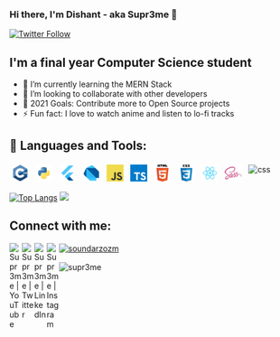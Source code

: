 ### Hi there, I'm Dishant - aka Supr3me 👋

[![Twitter Follow](https://img.shields.io/twitter/follow/DishantArora?color=1DA1F2&logo=twitter&style=for-the-badge)](https://twitter.com/intent/follow?original_referer=https%3A%2F%2Fgithub.com%2FDishantArorar&screen_name=DishantArora)

## I'm a final year Computer Science student

- 🌱 I’m currently learning the MERN Stack
- 👯 I’m looking to collaborate with other developers
- 🥅 2021 Goals: Contribute more to Open Source projects
- ⚡ Fun fact: I love to watch anime and listen to lo-fi tracks

<!-- ### Spotify Playing 🎧

[<img src="https://now-playing-supr3me.vercel.app/api/spotify-playing" alt="supr3me Spotify Playing" width="350" />](https://open.spotify.com/user/31l5mjunvntmwvgck33bdl7xytyi) -->

## 🧰 Languages and Tools:
<p>
<img src="https://raw.githubusercontent.com/github/explore/80688e429a7d4ef2fca1e82350fe8e3517d3494d/topics/cpp/cpp.png" alt="C++" height="30" style="vertical-align:top; margin:4px">
<img src="https://raw.githubusercontent.com/github/explore/80688e429a7d4ef2fca1e82350fe8e3517d3494d/topics/python/python.png" alt="Python" height="30" style="vertical-align:top; margin:4px">
<img src="https://raw.githubusercontent.com/github/explore/80688e429a7d4ef2fca1e82350fe8e3517d3494d/topics/flutter/flutter.png" alt="flutter" height="30" style="vertical-align:top; margin:4px">
<img src="https://raw.githubusercontent.com/github/explore/80688e429a7d4ef2fca1e82350fe8e3517d3494d/topics/dart/dart.png" alt="dart" height="30" style="vertical-align:top; margin:4px">
<img src="https://raw.githubusercontent.com/github/explore/80688e429a7d4ef2fca1e82350fe8e3517d3494d/topics/javascript/javascript.png" alt="js" height="30" style="vertical-align:top; margin:4px">
<img src="https://raw.githubusercontent.com/github/explore/80688e429a7d4ef2fca1e82350fe8e3517d3494d/topics/typescript/typescript.png" alt="ts" height="30" style="vertical-align:top; margin:4px">
<img src="https://raw.githubusercontent.com/github/explore/80688e429a7d4ef2fca1e82350fe8e3517d3494d/topics/html/html.png" alt="html" height="30" style="vertical-align:top; margin:4px">
<img src="https://raw.githubusercontent.com/github/explore/80688e429a7d4ef2fca1e82350fe8e3517d3494d/topics/css/css.png" alt="css" height="30" style="vertical-align:top; margin:4px">
  <img src="https://raw.githubusercontent.com/github/explore/80688e429a7d4ef2fca1e82350fe8e3517d3494d/topics/react/react.png" alt="css" height="30" style="vertical-align:top; margin:4px">
  <img src="https://raw.githubusercontent.com/github/explore/80688e429a7d4ef2fca1e82350fe8e3517d3494d/topics/sass/sass.png" alt="css" height="30" style="vertical-align:top; margin:4px">
  <img src="https://raw.githubusercontent.com/github/explore/80688e429a7d4ef2fca1e82350fe8e3517d3494d/topics/rtl/rtl.png" alt="css" height="30" style="vertical-align:top; margin:4px">

</p>

[![Top Langs](https://github-readme-stats.vercel.app/api/top-langs/?username=supr3me-code&layout=compact)](https://github.com/Supr3me-code/github-readme-stats) <img src="https://github-readme-stats.vercel.app/api?username=Supr3me-code&show_icons=true&theme=vision-friendly-dark" height="165"> 

## Connect with me:

[<img align="left" alt="Supr3me | YouTube" width="22px" src="https://cdn.jsdelivr.net/npm/simple-icons@v3/icons/youtube.svg" />][youtube]
[<img align="left" alt="Supr3me | Twitter" width="22px" src="https://raw.githubusercontent.com/rahuldkjain/github-profile-readme-generator/master/src/images/icons/Social/twitter.svg" />][twitter]
[<img align="left" alt="Supr3me | LinkedIn" width="22px" src="https://raw.githubusercontent.com/rahuldkjain/github-profile-readme-generator/master/src/images/icons/Social/linked-in-alt.svg" />][linkedin]
[<img align="left" alt="Supr3me | Instagram" width="22px" src="https://raw.githubusercontent.com/rahuldkjain/github-profile-readme-generator/master/src/images/icons/Social/instagram.svg" />][instagram]
<a href="https://auth.geeksforgeeks.org/user/dishantarora" target="blank"><img align="center" src="https://raw.githubusercontent.com/rahuldkjain/github-profile-readme-generator/master/src/images/icons/Social/geeks-for-geeks.svg" alt="soundarzozm" height="30" width="40" /></a>



<!-- <h3 align="left">Support:</h3>
<p><a href="https://www.buymeacoffee.com/supr3me"> <img align="left" src="https://cdn.buymeacoffee.com/buttons/v2/default-yellow.png" height="50" width="210" alt="supr3me" /></a></p><br><br><br><br> -->
<p><img align="center" src="https://github-readme-streak-stats.herokuapp.com/?user=Supr3me-code&" alt="supr3me" /></p>
<br />

<!-- #### Visitors:

![Visitor Count](https://profile-counter.glitch.me/Supr3me-code/count.svg) -->

<!-- ### Languages and Tools:

[<img align="left" alt="C++" width="26px" src="https://raw.githubusercontent.com/github/explore/80688e429a7d4ef2fca1e82350fe8e3517d3494d/topics/cpp/cpp.png" />]
[<img align="left" alt="Python" width="26px" src="https://raw.githubusercontent.com/github/explore/80688e429a7d4ef2fca1e82350fe8e3517d3494d/topics/visual-studio-code/visual-studio-code.png" />]
[<img align="left" alt="Flutter" width="26px" src="https://raw.githubusercontent.com/github/explore/80688e429a7d4ef2fca1e82350fe8e3517d3494d/topics/visual-studio-code/visual-studio-code.png" />]
[<img align="left" alt="Dart" width="26px" src="https://raw.githubusercontent.com/github/explore/80688e429a7d4ef2fca1e82350fe8e3517d3494d/topics/visual-studio-code/visual-studio-code.png" />]
[<img align="left" alt="Numpy" width="26px" src="https://raw.githubusercontent.com/github/explore/80688e429a7d4ef2fca1e82350fe8e3517d3494d/topics/visual-studio-code/visual-studio-code.png" />]
[<img align="left" alt="Pandas" width="26px" src="https://raw.githubusercontent.com/github/explore/80688e429a7d4ef2fca1e82350fe8e3517d3494d/topics/visual-studio-code/visual-studio-code.png" />]
[<img align="left" alt="Matplotlib" width="26px" src="https://raw.githubusercontent.com/github/explore/80688e429a7d4ef2fca1e82350fe8e3517d3494d/topics/visual-studio-code/visual-studio-code.png" />]
[<img align="left" alt="Pytorch" width="26px" src="https://raw.githubusercontent.com/github/explore/80688e429a7d4ef2fca1e82350fe8e3517d3494d/topics/visual-studio-code/visual-studio-code.png" />]
[<img align="left" alt="Visual Studio Code" width="26px" src="https://raw.githubusercontent.com/github/explore/80688e429a7d4ef2fca1e82350fe8e3517d3494d/topics/visual-studio-code/visual-studio-code.png" />]
[<img align="left" alt="HTML5" width="26px" src="https://raw.githubusercontent.com/github/explore/80688e429a7d4ef2fca1e82350fe8e3517d3494d/topics/html/html.png" />] -->

<!-- <br />
  <summary>:zap: GitHub Stats</summary>

  <img align="left" alt="supr3me's GitHub Stats" src="https://github-readme-stats.Supr3me-code.vercel.app/api?username=Supr3me-code&show_icons=true&hide_border=true" /> -->


[twitter]: https://twitter.com/DishantArora
[youtube]: https://www.youtube.com/channel/UCkrBx56-R2vlkrfuQNofShg
[instagram]: https://instagram.com/dish_arora
[linkedin]: https://www.linkedin.com/in/dishant-arora-71981b169/
